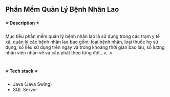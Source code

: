 ## Phần Mềm Quản Lý Bệnh Nhân Lao
 #### :star: Description :star: <br>
Mục tiêu phần mềm quản lý bệnh nhân lao là sử dụng trong các trạm y tế xã, quản lý các bệnh nhân lao bao gồm: loại bệnh nhân, loại thuốc họ sử dụng, số liều sử dụng trên ngày và trong khoảng thời gian bao lâu, số lượng nhân viên nhận về và cấp phát theo từng đợt...v...v
#
#### :star: Tech stack :star:
- Java (Java Swing)
- SQL Server

